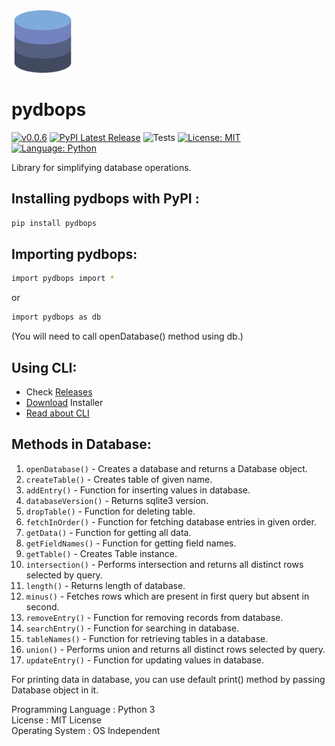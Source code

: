 <img src="https://github.com/NotShrirang/pydbops/blob/main/src/pydbops/database_image.png" height="100" width="100">

# pydbops

[![v0.0.6](https://img.shields.io/badge/version-v0.0.6-red.svg?style=flat&logo=)](https://github.com/NotShrirang/pydbops) 
[![PyPI Latest Release](https://img.shields.io/pypi/v/pydbops.svg)](https://pypi.org/project/pydbops/)
![Tests](https://github.com/NotShrirang/pydbops/actions/workflows/test.yml/badge.svg)
[![License: MIT](https://img.shields.io/badge/license-MIT-brightgreen.svg?style=flat&logo=license)](https://github.com/NotShrirang/pydbops/blob/main/LICENSE)
[![Language: Python](https://img.shields.io/badge/language-python-blue.svg?style=flat&logo=python)](https://www.python.org/)

Library for simplifying database operations.
<br>

## Installing pydbops with PyPI :

```sh
pip install pydbops
```

## Importing pydbops:

```sh
import pydbops import *
```

or

```sh
import pydbops as db
```

(You will need to call openDatabase() method using db.)

## Using CLI:
- Check <a href="https://github.com/NotShrirang/pydbops/releases/tag/v0.0.1">Releases</a>
- <a href="https://github.com/NotShrirang/pydbops/releases/download/v0.0.1/pydbops-cli-installer-X86_64.exe">Download</a> Installer
- <a href="https://github.com/NotShrirang/pydbops/tree/main/pydbops-cli">Read about CLI</a>

## Methods in Database:

1. <code>openDatabase()</code> - Creates a database and returns a Database object.
2. <code>createTable()</code> - Creates table of given name.
3. <code>addEntry()</code> - Function for inserting values in database.
4. <code>databaseVersion()</code> - Returns sqlite3 version.
5. <code>dropTable()</code> - Function for deleting table.
6. <code>fetchInOrder()</code> - Function for fetching database entries in given order.
7. <code>getData()</code> - Function for getting all data.
8. <code>getFieldNames()</code> - Function for getting field names.
9. <code>getTable()</code> - Creates Table instance.
10. <code>intersection()</code> - Performs intersection and returns all distinct rows selected by query.
11. <code>length()</code> - Returns length of database.
12. <code>minus()</code> - Fetches rows which are present in first query but absent in second.
13. <code>removeEntry()</code> - Function for removing records from database.
14. <code>searchEntry()</code> - Function for searching in database.
15. <code>tableNames()</code> - Function for retrieving tables in a database.
16. <code>union()</code> - Performs union and returns all distinct rows selected by query.
17. <code>updateEntry()</code> - Function for updating values in database.

For printing data in database, you can use default print() method by passing Database object in it.

Programming Language : Python 3
<br>
License : MIT License
<br>
Operating System : OS Independent

